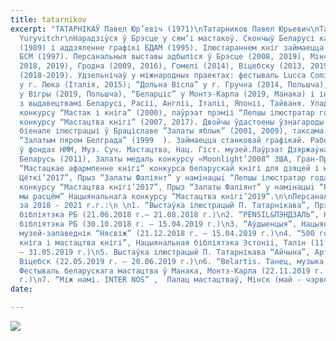 ```yaml
---
title: tatarnikov
excerpt: "ТАТАРНІКАЎ Павел Юр’евіч (1971)\nТатарников Павел Юрьевич\nTatarnikau Pavel
  Yuryvitchr\nНарадзіўся ў Брэсце у сям’і мастакоў. Скончыў Беларусі каледж мастацтваў
  (1989) і аддзяленне графікі БДАМ (1995). Ілюстараннем кніг займаецца з 1989 г. Член
  БСМ (1997). Персанальныя выставы адбыліся ў Брэсце (2008, 2019), Мінску (2008, 2010,
  2018, 2019), Гродна (2009, 2016), Гомелі (2014), Віцебску (2013, 2019), Нясвіжы
  (2018-2019). Удзельнічаў у міжнародных праектах: фестываль Lucca Comics and Games
  у г. Люка (Iталiя, 2015); “Дольна Вісла” у г. Гручна (2014, Польшча), “Эрэм III”
  у Вігры (2019, Польшча), “Беларціс” у Монтэ-Карла (2019, Манака) і інш. Супрацоўнічае
  з выдавецтвамі Беларусі, Расіі, Англіі, Італіі, Японіі, Тайваня. Уладальнік Гран-Пры
  конкурсу “Мастак і кніга” (2000), лаўрэат прэміі “Лепшы ілюстратар года” Нацыянальнага
  конкурсу “Мастацтва кнігі” (2007, 2017). Двойчы ўдастоены ўзнагароды Міжнароднага
  біенале ілюстрацыі ў Браціславе ”Залаты яблык” (2001, 2009), таксама узнагароджаны
  “Залатым пяром Белграда” (1999  ). Займаецца станковай графікай. Работы знаходзяцца
  ў фондах НММ, Муз. Суч. Мастацтва, Нац. Гіст. музей.Лаўрэат Дзяржаўнай прэміі Рэспублікі
  Беларусь (2011), Залаты медаль конкурсу «Moonlight’2008” ЗША, Гран-Пры у намінацыі
  “Мастацкае афармленне кнігі” конкурса беларускай кнігі для дзяцей і юнацтва “Прэмія
  Цёткі’2017”, Прыз “Залаты Фаліянт” у намiнацыi “Лепшы ілюстратар года” Нацыянальнага
  конкурсу “Мастацтва кнігі’2017”, Прыз “Залаты Фаліянт” у намiнацыi “Разам з кнігай
  мы расцём” Нацыянальнага конкурсу “Мастацтва кнігі’2019”.\n\nПерсанальныя выставы
  за 2018 - 2021 г.г.:\n \n1. “Выстаўка ілюстрацый П. Татарнікава”, Прэзідэнтцкая
  бібліятэка РБ (21.06.2018 г.– 21.08.2018 г.)\n2. “PENSIL&ПЭНДЗАЛЬ”, Нацыянальная
  бібліятэка РБ (30.10.2018 г. – 15.04.2019 г.)\n3. “Аўдыенцыя”, Нацыянальны гісторыка-культурны
  музей-запаведнік “Нясвіж” (21.12.2018 г. – 15.04.2019 г.)\n4. “500 год. Мастацтва,
  кніга і мастацтва кнігі”, Нацыянальная бібліятэка Эстоніі, Талін (11.05.2019 г.
  – 31.05.2019 г.)\n5. Выстаўка ілюстрацый П. Татарнікава “Айчына”, Арт-цэнтр VZAP,
  Віцебск (22.05.2019 г. – 20.06.2019 г.)\n6. “Belartis. Танец, музыка, графіка” .),
  Фестываль беларускага мастацтва ў Манака, Монтэ-Карла (22.11.2019 г. – 23.11.2019
  г.)\n7. “Між намі. INTER NOS” ,  Палац мастацтваў, Мінск (май - чэрвень 2021 г.)"
date: 

---
```

![](https://i.imgur.com/q2W1kn0.jpg)